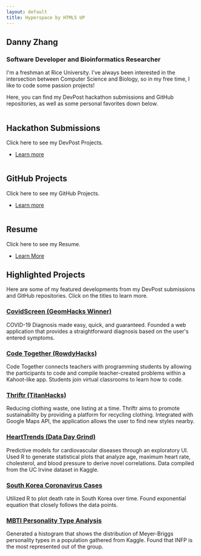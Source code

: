 ```yaml
---
layout: default
title: Hyperspace by HTML5 UP
---
```

<!-- Global site tag (gtag.js) - Google Analytics -->
<script async src="https://www.googletagmanager.com/gtag/js?id=UA-170259484-1"></script>
<script>
  window.dataLayer = window.dataLayer || [];
  function gtag(){dataLayer.push(arguments);}
  gtag('js', new Date());

  gtag('config', 'UA-170259484-1');
</script>

<!-- Intro -->
<section id="intro" class="wrapper style1 fullscreen fade-up">
	<div class="inner">
		<h1>Danny Zhang</h1>
		<h3>Software Developer and Bioinformatics Researcher</h3>
		<p>I'm a freshman at Rice University. I've always been interested in the intersection between Computer Science and Biology, so in my free time, I like to code some passion projects!</p>
		<p>Here, you can find my DevPost hackathon submissions and GitHub repositories, as well as some personal favorites down below.</p>
	</div>
</section>

<!-- One -->
<section id="one" class="wrapper style2 spotlights">
	<section>
		<a href="https://devpost.com/dannyzhangtx" class="image" target = "_blank"><img src="../dannyzhang1020.github.io/images/dev-post-555431.png" alt="" data-position="center center" /></a>
		<div class="content">
			<div class="inner">
				<h2>Hackathon Submissions</h2>
				<p>Click here to see my DevPost Projects.</p>
				<ul class="actions">
					<li><a href="https://devpost.com/dannyzhangtx" class="button" target = "_blank">Learn more</a></li>
				</ul>
			</div>
		</div>
	</section>
	<section>
		<a href="https://github.com/dannyzhang1020" class="image" target = "_blank"><img src="../dannyzhang1020.github.io/images/github-logo.png" alt="" data-position="top center" /></a>
		<div class="content">
			<div class="inner">
				<h2>GitHub Projects</h2>
				<p>Click here to see my GitHub Projects.</p>
				<ul class="actions">
					<li><a href="https://github.com/dannyzhang1020" class="button" target = "_blank">Learn more</a></li>
				</ul>
			</div>
		</div>
	</section>
	<section>
		<a href="../dannyzhang1020.github.io/images/DannyZhang_Resume.pdf" class="image" target = "_blank"><img src="../dannyzhang1020.github.io/images/cv_PNG42.png" alt="" data-position="25% 25%" /></a>
		<div class="content">
			<div class="inner">
				<h2>Resume</h2>
				<p>Click here to see my Resume.</p>
				<ul class="actions">
					<li><a href="../dannyzhang1020.github.io/images/DannyZhang_Resume.pdf" class="button" target = "_blank">Learn More</a></li>
				</ul>
			</div>
		</div>
	</section>
</section>

<!-- Two -->
<section id="two" class="wrapper style3 fade-up">
	<div class="inner">
		<h2>Highlighted Projects</h2>
		<p>Here are some of my featured developments from my DevPost submissions and GitHub repositories. Click on the titles to learn more.</p>
		<div class="features">
		    <section>
        		<span class="icon major fa-heartbeat"></span>
        		<a href = "https://devpost.com/software/covidscreen" target = "_blank"><h3>CovidScreen (GeomHacks Winner)</h3></a>
     			<p>COVID-19 Diagnosis made easy, quick, and guaranteed. Founded a web application that provides a straightforward diagnosis based on the user's entered symptoms.</p>
        	</section>
			<section>
				<span class="icon major fa-code"></span>
				<a href = "https://devpost.com/software/code-together-v5e8tz" target = "_blank"><h3>Code Together (RowdyHacks)</h3></a>
				<p>Code Together connects teachers with programming students by allowing the participants to code and compile teacher-created problems within a Kahoot-like app. Students join virtual classrooms to learn how to code.</p>
			</section>
			<section>
				<span class="icon major fa-graduation-cap"></span>
				<a href = "https://devpost.com/software/thriftr" target = "_blank"><h3>Thriftr (TitanHacks)</h3></a>
				<p>Reducing clothing waste, one listing at a time. Thriftr aims to promote sustainability by providing a platform for recycling clothing. Integrated with Google Maps API, the application allows the user to find new styles nearby.</p>
			</section>
			<section>
				<span class="icon major fa-h-square"></span>
				<a href = "https://devpost.com/software/datadaygrind" target = "_blank"><h3>HeartTrends (Data Day Grind)</h3></a>
				<p>Predictive models for cardiovascular diseases through an exploratory UI. Used R to generate statistical plots that analyze age, maximum heart rate, cholesterol, and blood pressure to derive novel correlations. Data compiled from the UC Irvine dataset in Kaggle.</p>
			</section>
			<section>
				<span class="icon major fa-user-md"></span>
				<a href = "https://github.com/dannyzhang1020/Korea-Coronavirus-Cases" target = "_blank"><h3>South Korea Coronavirus Cases</h3></a>
				<p>Utilized R to plot death rate in South Korea over time. Found exponential equation that closely follows the data points.</p>
			</section>
			<section>
				<span class="icon major fa-street-view"></span>
				<a href = "https://github.com/dannyzhang1020/mbti-analysis" target = "_blank"><h3>MBTI Personality Type Analysis</h3></a>
				<p>Generated a histogram that shows the distribution of Meyer-Briggs personality types in a population gathered from Kaggle. Found that INFP is the most represented out of the group.</p>
			</section>
		</div>
	</div>
</section>
